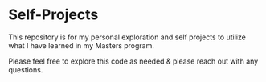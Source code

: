 # Self-Projects
This repository is for my personal exploration and self projects to utilize what I have learned in my Masters program.

Please feel free to explore this code as needed & please reach out with any questions.
